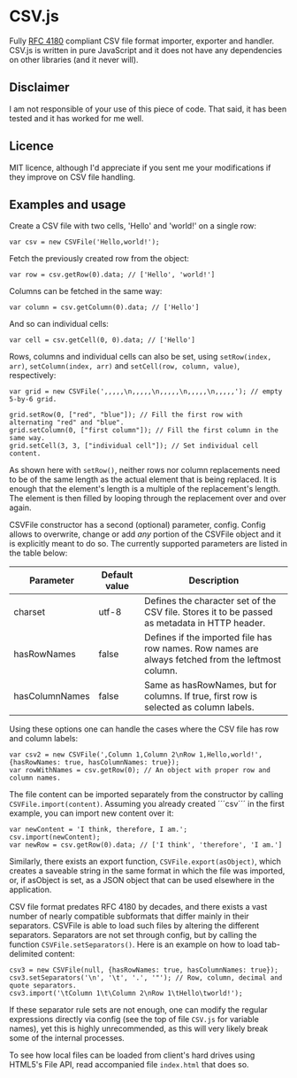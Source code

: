 CSV.js
======

Fully [RFC 4180](http://www.ietf.org/rfc/rfc4180.txt) compliant CSV file format importer, exporter and handler.
CSV.js is written in pure JavaScript and it does not have any dependencies on other libraries (and it never will).

Disclaimer
----------

I am not responsible of your use of this piece of code. That said, it has been tested and it has worked for me well.

Licence
-------

MIT licence, although I'd appreciate if you sent me your modifications if they improve on CSV file
handling.

Examples and usage
------------------
Create a CSV file with two cells, 'Hello' and 'world!' on a single row:

	var csv = new CSVFile('Hello,world!');

Fetch the previously created row from the object:

	var row = csv.getRow(0).data; // ['Hello', 'world!']

Columns can be fetched in the same way:

	var column = csv.getColumn(0).data; // ['Hello']
	
And so can individual cells:

	var cell = csv.getCell(0, 0).data; // ['Hello']

Rows, columns and individual cells can also be set, using ```setRow(index, arr)```, ```setColumn(index, arr)``` and ```setCell(row, column, value)```, respectively:

	var grid = new CSVFile(',,,,,\n,,,,,\n,,,,,\n,,,,,\n,,,,,'); // empty 5-by-6 grid.
	
	grid.setRow(0, ["red", "blue"]); // Fill the first row with alternating "red" and "blue".
	grid.setColumn(0, ["first column"]); // Fill the first column in the same way.
	grid.setCell(3, 3, ["individual cell"]); // Set individual cell content.

As shown here with ```setRow()```, neither rows nor column replacements need to be of the same length as the actual
element that is being replaced. It is enough that the element's length is a multiple of the replacement's length.
The element is then filled by looping through the replacement over and over again.

CSVFile constructor has a second (optional) parameter, config. Config allows to overwrite, change or add _any_ portion
of the CSVFile object and it is explicitly meant to do so. The currently supported parameters are listed in the table
below:

| Parameter      | Default value | Description                                                                                        |
|----------------|---------------|----------------------------------------------------------------------------------------------------|
| charset        | utf-8         | Defines the character set of  the CSV file. Stores it to be passed as metadata in HTTP header.     |
| hasRowNames    | false         | Defines if the imported file has row names. Row names are always fetched from the leftmost column. |
| hasColumnNames | false         | Same as hasRowNames, but for columns. If true, first row is selected as column labels.             |

Using these options one can handle the cases where the CSV file has row and column labels:

	var csv2 = new CSVFile(',Column 1,Column 2\nRow 1,Hello,world!', {hasRowNames: true, hasColumnNames: true});
	var rowWithNames = csv.getRow(0); // An object with proper row and column names.

The file content can be imported separately from the constructor by calling ```CSVFile.import(content)```. Assuming you
already created ´´´csv´´´ in the first example, you can import new content over it:

	var newContent = 'I think, therefore, I am.';
	csv.import(newContent);
	var newRow = csv.getRow(0).data; // ['I think', 'therefore', 'I am.']

Similarly, there exists an export function, ```CSVFile.export(asObject)```, which creates a saveable string in the same
format in which the file was imported, or, if asObject is set, as a JSON object that can be used elsewhere in the application.

CSV file format predates RFC 4180 by decades, and there exists a vast number of nearly compatible subformats that
differ mainly in their separators. CSVFile is able to load such files by altering the different separators. Separators
are not set through config, but by calling the function ```CSVFile.setSeparators()```. Here is an example on how to
load tab-delimited content:

	csv3 = new CSVFile(null, {hasRowNames: true, hasColumnNames: true});
	csv3.setSeparators('\n', '\t', '.', '"'); // Row, column, decimal and quote separators.
	csv3.import('\tColumn 1\t\Column 2\nRow 1\tHello\tworld!');

If these separator rule sets are not enough, one can modify the regular expressions directly via config (see the top
of file ```CSV.js``` for variable names), yet this is highly unrecommended, as this will very likely break some of
the internal processes.

To see how local files can be loaded from client's hard drives using HTML5's File API, read accompanied file
```index.html``` that does so.
